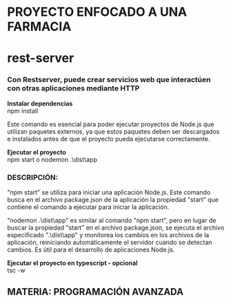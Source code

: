 # PROYECTO ENFOCADO A UNA FARMACIA
# rest-server
### Con Restserver, puede crear servicios web que interactúen con otras aplicaciones mediante HTTP

**Instalar dependencias**<br>
npm install <br>

Este comando es esencial para poder ejecutar proyectos de Node.js que utilizan paquetes externos, ya que estos paquetes deben ser descargados e instalados antes de que el proyecto pueda ejecutarse correctamente.

**Ejecutar el proyecto**<br>
npm start o nodemon .\dist\app <br>
### DESCRIPCIÓN:
"npm start" se utiliza para iniciar una aplicación Node.js. Este comando busca en el archivo package.json de la aplicación la propiedad "start" que contiene el comando a ejecutar para iniciar la aplicación. <br>

"nodemon .\dist\app" es similar al comando "npm start", pero en lugar de buscar la propiedad "start" en el archivo package.json, se ejecuta el archivo especificado ".\dist\app" y monitorea los cambios en los archivos de la aplicación, reiniciando automáticamente el servidor cuando se detectan cambios. Es útil para el desarrollo de aplicaciones Node.js. <br>

**Ejecutar el proyecto en typescript - opcional** <br>
tsc -w <br>

## MATERIA: PROGRAMACIÓN AVANZADA
